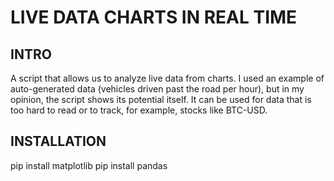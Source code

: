 # LIVE DATA CHARTS IN REAL TIME
## INTRO
A script that allows us to analyze live data from charts. I used an example of auto-generated data (vehicles driven past the road per hour), but in my opinion, the script shows its potential itself. It can be used for data that is too hard to read or to track, for example, stocks like BTC-USD.
## INSTALLATION
pip install matplotlib
pip install pandas
